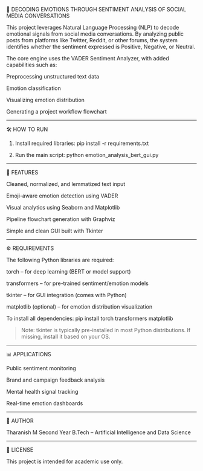 🚀 DECODING EMOTIONS THROUGH SENTIMENT ANALYSIS OF SOCIAL MEDIA CONVERSATIONS

This project leverages Natural Language Processing (NLP) to decode emotional signals from social media conversations. By analyzing public posts from platforms like Twitter, Reddit, or other forums, the system identifies whether the sentiment expressed is Positive, Negative, or Neutral.

The core engine uses the VADER Sentiment Analyzer, with added capabilities such as:

Preprocessing unstructured text data

Emotion classification

Visualizing emotion distribution

Generating a project workflow flowchart



---

🛠️ HOW TO RUN

1. Install required libraries:
pip install -r requirements.txt


2. Run the main script:
python emotion_analysis_bert_gui.py




---

📌 FEATURES

Cleaned, normalized, and lemmatized text input

Emoji-aware emotion detection using VADER

Visual analytics using Seaborn and Matplotlib

Pipeline flowchart generation with Graphviz

Simple and clean GUI built with Tkinter



---

⚙️ REQUIREMENTS

The following Python libraries are required:

torch – for deep learning (BERT or model support)

transformers – for pre-trained sentiment/emotion models

tkinter – for GUI integration (comes with Python)

matplotlib (optional) – for emotion distribution visualization


To install all dependencies:
pip install torch transformers matplotlib

> Note: tkinter is typically pre-installed in most Python distributions. If missing, install it based on your OS.




---

📊 APPLICATIONS

Public sentiment monitoring

Brand and campaign feedback analysis

Mental health signal tracking

Real-time emotion dashboards



---

👤 AUTHOR

Tharanish M
Second Year B.Tech – Artificial Intelligence and Data Science


---

📄 LICENSE

This project is intended for academic use only.
